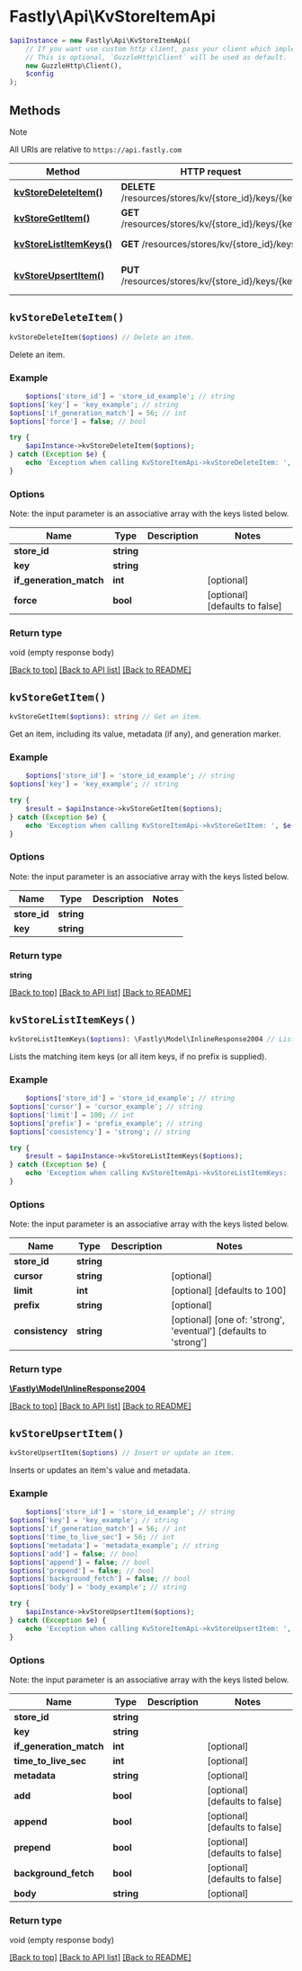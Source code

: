 # Fastly\Api\KvStoreItemApi


```php
$apiInstance = new Fastly\Api\KvStoreItemApi(
    // If you want use custom http client, pass your client which implements `GuzzleHttp\ClientInterface`.
    // This is optional, `GuzzleHttp\Client` will be used as default.
    new GuzzleHttp\Client(),
    $config
);
```

## Methods

> [!NOTE]
> All URIs are relative to `https://api.fastly.com`

Method | HTTP request | Description
------ | ------------ | -----------
[**kvStoreDeleteItem()**](KvStoreItemApi.md#kvStoreDeleteItem) | **DELETE** /resources/stores/kv/{store_id}/keys/{key} | Delete an item.
[**kvStoreGetItem()**](KvStoreItemApi.md#kvStoreGetItem) | **GET** /resources/stores/kv/{store_id}/keys/{key} | Get an item.
[**kvStoreListItemKeys()**](KvStoreItemApi.md#kvStoreListItemKeys) | **GET** /resources/stores/kv/{store_id}/keys | List item keys.
[**kvStoreUpsertItem()**](KvStoreItemApi.md#kvStoreUpsertItem) | **PUT** /resources/stores/kv/{store_id}/keys/{key} | Insert or update an item.


## `kvStoreDeleteItem()`

```php
kvStoreDeleteItem($options) // Delete an item.
```

Delete an item.

### Example
```php
    $options['store_id'] = 'store_id_example'; // string
$options['key'] = 'key_example'; // string
$options['if_generation_match'] = 56; // int
$options['force'] = false; // bool

try {
    $apiInstance->kvStoreDeleteItem($options);
} catch (Exception $e) {
    echo 'Exception when calling KvStoreItemApi->kvStoreDeleteItem: ', $e->getMessage(), PHP_EOL;
}
```

### Options

Note: the input parameter is an associative array with the keys listed below.

Name | Type | Description  | Notes
------------- | ------------- | ------------- | -------------
**store_id** | **string** |  |
**key** | **string** |  |
**if_generation_match** | **int** |  | [optional]
**force** | **bool** |  | [optional] [defaults to false]

### Return type

void (empty response body)

[[Back to top]](#) [[Back to API list]](../../README.md#endpoints)
[[Back to README]](../../README.md)

## `kvStoreGetItem()`

```php
kvStoreGetItem($options): string // Get an item.
```

Get an item, including its value, metadata (if any), and generation marker.

### Example
```php
    $options['store_id'] = 'store_id_example'; // string
$options['key'] = 'key_example'; // string

try {
    $result = $apiInstance->kvStoreGetItem($options);
} catch (Exception $e) {
    echo 'Exception when calling KvStoreItemApi->kvStoreGetItem: ', $e->getMessage(), PHP_EOL;
}
```

### Options

Note: the input parameter is an associative array with the keys listed below.

Name | Type | Description  | Notes
------------- | ------------- | ------------- | -------------
**store_id** | **string** |  |
**key** | **string** |  |

### Return type

**string**

[[Back to top]](#) [[Back to API list]](../../README.md#endpoints)
[[Back to README]](../../README.md)

## `kvStoreListItemKeys()`

```php
kvStoreListItemKeys($options): \Fastly\Model\InlineResponse2004 // List item keys.
```

Lists the matching item keys (or all item keys, if no prefix is supplied).

### Example
```php
    $options['store_id'] = 'store_id_example'; // string
$options['cursor'] = 'cursor_example'; // string
$options['limit'] = 100; // int
$options['prefix'] = 'prefix_example'; // string
$options['consistency'] = 'strong'; // string

try {
    $result = $apiInstance->kvStoreListItemKeys($options);
} catch (Exception $e) {
    echo 'Exception when calling KvStoreItemApi->kvStoreListItemKeys: ', $e->getMessage(), PHP_EOL;
}
```

### Options

Note: the input parameter is an associative array with the keys listed below.

Name | Type | Description  | Notes
------------- | ------------- | ------------- | -------------
**store_id** | **string** |  |
**cursor** | **string** |  | [optional]
**limit** | **int** |  | [optional] [defaults to 100]
**prefix** | **string** |  | [optional]
**consistency** | **string** |  | [optional] [one of: 'strong', 'eventual'] [defaults to 'strong']

### Return type

[**\Fastly\Model\InlineResponse2004**](../Model/InlineResponse2004.md)

[[Back to top]](#) [[Back to API list]](../../README.md#endpoints)
[[Back to README]](../../README.md)

## `kvStoreUpsertItem()`

```php
kvStoreUpsertItem($options) // Insert or update an item.
```

Inserts or updates an item's value and metadata.

### Example
```php
    $options['store_id'] = 'store_id_example'; // string
$options['key'] = 'key_example'; // string
$options['if_generation_match'] = 56; // int
$options['time_to_live_sec'] = 56; // int
$options['metadata'] = 'metadata_example'; // string
$options['add'] = false; // bool
$options['append'] = false; // bool
$options['prepend'] = false; // bool
$options['background_fetch'] = false; // bool
$options['body'] = 'body_example'; // string

try {
    $apiInstance->kvStoreUpsertItem($options);
} catch (Exception $e) {
    echo 'Exception when calling KvStoreItemApi->kvStoreUpsertItem: ', $e->getMessage(), PHP_EOL;
}
```

### Options

Note: the input parameter is an associative array with the keys listed below.

Name | Type | Description  | Notes
------------- | ------------- | ------------- | -------------
**store_id** | **string** |  |
**key** | **string** |  |
**if_generation_match** | **int** |  | [optional]
**time_to_live_sec** | **int** |  | [optional]
**metadata** | **string** |  | [optional]
**add** | **bool** |  | [optional] [defaults to false]
**append** | **bool** |  | [optional] [defaults to false]
**prepend** | **bool** |  | [optional] [defaults to false]
**background_fetch** | **bool** |  | [optional] [defaults to false]
**body** | **string** |  | [optional]

### Return type

void (empty response body)

[[Back to top]](#) [[Back to API list]](../../README.md#endpoints)
[[Back to README]](../../README.md)
